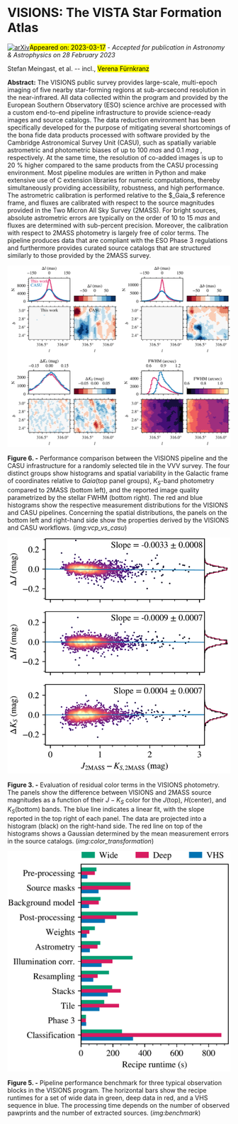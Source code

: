 <div class="macros" style="visibility:hidden;">
$\newcommand{\ensuremath}{}$
$\newcommand{\xspace}{}$
$\newcommand{\object}[1]{\texttt{#1}}$
$\newcommand{\farcs}{{.}''}$
$\newcommand{\farcm}{{.}'}$
$\newcommand{\arcsec}{''}$
$\newcommand{\arcmin}{'}$
$\newcommand{\ion}[2]{#1#2}$
$\newcommand{\textsc}[1]{\textrm{#1}}$
$\newcommand{\hl}[1]{\textrm{#1}}$
$\newcommand{\footnote}[1]{}$</div>

<div class="macros" style="visibility:hidden;">
$\newcommand{\ensuremath}{}$
$\newcommand{\xspace}{}$
$\newcommand{\object}[1]{\texttt{#1}}$
$\newcommand{\farcs}{{.}''}$
$\newcommand{\farcm}{{.}'}$
$\newcommand{\arcsec}{''}$
$\newcommand{\arcmin}{'}$
$\newcommand{\ion}[2]{#1#2}$
$\newcommand{\textsc}[1]{\textrm{#1}}$
$\newcommand{\hl}[1]{\textrm{#1}}$
$\newcommand{\footnote}[1]{}$</div>



<div id="title">

# VISIONS: The VISTA Star Formation Atlas

</div>
<div id="comments">

[![arXiv](https://img.shields.io/badge/arXiv-2303.08840-b31b1b.svg)](https://arxiv.org/abs/2303.08840)<mark>Appeared on: 2023-03-17</mark> - _Accepted for publication in Astronomy & Astrophysics on 28 February 2023_

</div>
<div id="authors">

Stefan Meingast, et al. -- incl., <mark>Verena Fürnkranz</mark>

</div>
<div id="abstract">

**Abstract:** The VISIONS public survey provides large-scale, multi-epoch imaging of five nearby star-forming regions at sub-arcsecond resolution in the near-infrared. All data collected within the program and provided by the European Southern Observatory (ESO) science archive are processed with a custom end-to-end pipeline infrastructure to provide science-ready images and source catalogs. The data reduction environment has been specifically developed for the purpose of mitigating several shortcomings of the bona fide data products processed with software provided by the Cambridge Astronomical Survey Unit (CASU), such as spatially variable astrometric and photometric biases of up to $\SI{100}{mas}$ and $\SI{0.1}{mag}$ , respectively. At the same time, the resolution of co-added images is up to $\SI{20}{\percent}$ higher compared to the same products from the CASU processing environment. Most pipeline modules are written in Python and make extensive use of C extension libraries for numeric computations, thereby simultaneously providing accessibility, robustness, and high performance. The astrometric calibration is performed relative to the $_Gaia_$ reference frame, and fluxes are calibrated with respect to the source magnitudes provided in the Two Micron All Sky Survey (2MASS). For bright sources, absolute astrometric errors are typically on the order of 10 to $\SI{15}{mas}$ and fluxes are determined with sub-percent precision. Moreover, the calibration with respect to 2MASS photometry is largely free of color terms. The pipeline produces data that are compliant with the ESO Phase 3 regulations and furthermore provides curated source catalogs that are structured similarly to those provided by the 2MASS survey.

</div>

<div id="div_fig1">

<img src="tmp_2303.08840/./vcp_vs_casu.png" alt="Fig6" width="100%"/>

**Figure 6. -** Performance comparison between the VISIONS pipeline and the CASU infrastructure for a randomly selected tile in the VVV survey. The four distinct groups show histograms and spatial variability in the Galactic frame of coordinates relative to _Gaia_(top panel groups), $K_S$-band photometry compared to 2MASS (bottom left), and the reported image quality parametrized by the stellar FWHM (bottom right). The red and blue histograms show the respective measurement distributions for the VISIONS and CASU pipelines. Concerning the spatial distributions, the panels on the bottom left and right-hand side show the properties derived by the VISIONS and CASU workflows. (*img:vcp_vs_casu*)

</div>
<div id="div_fig2">

<img src="tmp_2303.08840/./color_transformation.png" alt="Fig3" width="100%"/>

**Figure 3. -** Evaluation of residual color terms in the VISIONS photometry. The panels show the difference between VISIONS and 2MASS source magnitudes as a function of their $J-K_S$ color for the $J$(top), $H$(center), and $K_S$(bottom) bands. The blue line indicates a linear fit, with the slope reported in the top right of each panel. The data are projected into a histogram (black) on the right-hand side. The red line on top of the histograms shows a Gaussian determined by the mean measurement errors in the source catalogs. (*img:color_transformation*)

</div>
<div id="div_fig3">

<img src="tmp_2303.08840/./benchmark.png" alt="Fig5" width="100%"/>

**Figure 5. -** Pipeline performance benchmark for three typical observation blocks in the VISIONS program. The horizontal bars show the recipe runtimes for a set of wide data in green, deep data in red, and a VHS sequence in blue. The processing time depends on the number of observed pawprints and the number of extracted sources. (*img:benchmark*)

</div>